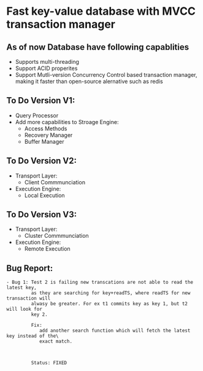 # Fast key-value database with MVCC transaction manager

## As of now Database have following capablities

  - Supports multi-threading
  - Support ACID properites
  - Support Mutli-version Concurrency Control based transaction manager, making it faster than open-source alernative such as redis

## To Do Version V1:

  - Query Processor
  - Add more capabilities to Stroage Engine:
     - Access Methods
     - Recovery Manager
     - Buffer Manager

## To Do Version V2:
  - Transport Layer:
      - Client Commmunciation
  - Execution Engine:
      - Local Execution

## To Do Version V3:
  - Transport Layer:
      - Cluster Commmunciation
  - Execution Engine:
      - Remote Execution
        
## Bug Report:
    - Bug 1: Test 2 is failing new transcations are not able to read the latest key, 
             as they are searching for key+readTS, where readTS for new transaction will
             alwasy be greater. For ex t1 commits key as key 1, but t2 will look for
             key 2.

             Fix:
                add another search function which will fetch the latest key instead of the\
                exact match.



             Status: FIXED


 